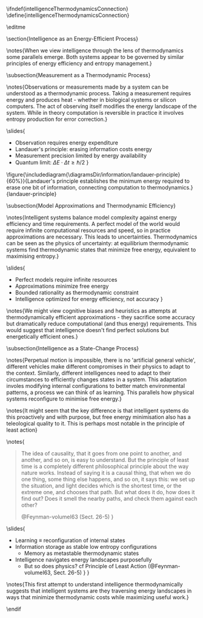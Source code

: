 \ifndef{intelligenceThermodynamicsConnection}
\define{intelligenceThermodynamicsConnection}

\editme

\section{Intelligence as an Energy-Efficient Process}

\notes{When we view intelligence through the lens of thermodynamics some parallels emerge. Both systems appear to be governed by similar principles of energy efficiency and entropy management.}

\subsection{Measurement as a Thermodynamic Process}

\notes{Observations or measurements made by a system can be understood as a thermodynamic process. Taking a measurement requires energy and produces heat - whether in biological systems or silicon computers. The act of observing itself modifies the energy landscape of the system. While in theory computation is reversible in practice it involves entropy production for error correction.}

\slides{
* Observation requires energy expenditure
* Landauer's principle: erasing information costs energy
* Measurement precision limited by energy availability
* Quantum limit: $\Delta E \cdot \Delta t \geq \hbar/2$
}

\figure{\includediagram{\diagramsDir/information/landauer-principle}{60%}}{Landauer's principle establishes the minimum energy required to erase one bit of information, connecting computation to thermodynamics.}{landauer-principle}

\subsection{Model Approximations and Thermodynamic Efficiency}

\notes{Intelligent systems balance model complexity against energy efficiency and time requirements. A perfect model of the world would require infinite computational resources and speed, so in practice approximations are necessary. This leads to uncertainties. Thermodynamics can be seen as the physics of uncertainty: at equilibrium thermodynamic systems find thermodynamic states that minimize free energy, equivalent to maximising entropy.}

\slides{
* Perfect models require infinite resources
* Approximations minimize free energy
* Bounded rationality as thermodynamic constraint
* Intelligence optimized for energy efficiency, not accuracy
}

\notes{We might view cognitive biases and heuristics as attempts at thermodynamically efficient approximations - they sacrifice some accuracy but dramatically reduce computational (and thus energy) requirements. This would suggest that intelligence doesn't find perfect solutions but energetically efficient ones.}

\subsection{Intelligence as a State-Change Process}

\notes{Perpetual motion is impossible, there is no 'artificial general vehicle', different vehicles make different compromises in their physics to adapt to the context. Similarly, different intelligences need to adapt to their circumstances to efficiently changes states in a system. This adaptation involes modifying internal configurations to better match environmental patterns, a process we can think of as learning. This parallels how physical systems reconfigure to minimise free energy.}

\notes{It might seem that the key difference is that intelligent systems do this proactively and with purpose, but free energy minimisation also has a teleological quality to it. This is perhaps most notable in the principle of least action}

\notes{
> The idea of causality, that it goes from one point to another, and another, and so on, is easy to understand. But the principle of least time is a completely different philosophical principle about the way nature works. Instead of saying it is a causal thing, that when we do one thing, some thing else happens, and so on, it says this: we set up the situation, and light decides which is the shortest time, or the extreme one, and chooses that path. But what does it do, how does it find out? Does it smell the nearby paths, and check them against each other?
>
> @Feynman-volumeI63 (Sect. 26-5)
}

\slides{
* Learning $\equiv$ reconfiguration of internal states
* Information storage as stable low entropy configurations
  * Memory as metastable thermodynamic states
* Intelligence navigates energy landscapes purposefully
  * But so does physics? cf Principle of Least Action (@Feynman-volumeI63, Sect. 26-5)
}
}

\notes{This first attempt to understand intelligence thermodynamically suggests that intelligent systems are they traversing energy landscapes in ways that minimize thermodynamic costs while maximizing useful work.}

\endif 
